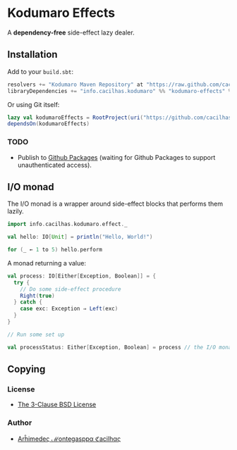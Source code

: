 [author]: https://github.com/cacilhas
[license]: https://github.com/cacilhas/effects/blob/master/COPYING
[packages]: https://github.com/cacilhas/maven/packages

# Kodumaro Effects

A **dependency-free** side-effect lazy dealer.

## Installation

Add to your `build.sbt`:

```sbt
resolvers += "Kodumaro Maven Repository" at "https://raw.github.com/cacilhas/maven/master"
libraryDependencies += "info.cacilhas.kodumaro" %% "kodumaro-effects" % "1.0.1"
```

Or using Git itself:

```sbt
lazy val kodumaroEffects = RootProject(uri("https://github.com/cacilhas/effects.git#release/1.0.1"))
dependsOn(kodumaroEffects)
```

### TODO

- Publish to [Github Packages][packages] (waiting for Github Packages to
  support unauthenticated access).

## I/O monad

The I/O monad is a wrapper around side-effect blocks that performs them lazily.

```scala
import info.cacilhas.kodumaro.effect._

val hello: IO[Unit] = println("Hello, World!")

for (_ ← 1 to 5) hello.perform
```

A monad returning a value:

```scala
val process: IO[Either[Exception, Boolean]] = {
  try {
    // Do some side-effect procedure
    Right(true)
  } catch {
    case exc: Exception ⇒ Left(exc)
  }
}

// Run some set up

val processStatus: Either[Exception, Boolean] = process // the I/O monad is performed
```

## Copying

### License

- [The 3-Clause BSD License][license]

### Author

- [Arĥimedeς ℳontegasppα ℭacilhας][author]
